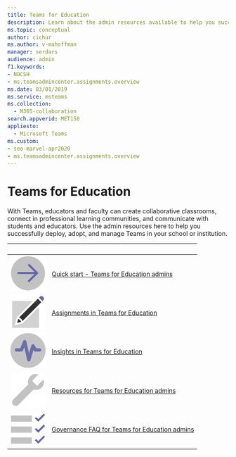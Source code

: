 ```yaml
---
title: Teams for Education
description: Learn about the admin resources available to help you successfully deploy, adopt, and manage Teams in your school or institution.
ms.topic: conceptual
author: cichur
ms.author: v-mahoffman
manager: serdars
audience: admin
f1.keywords:
- NOCSH
- ms.teamsadmincenter.assignments.overview
ms.date: 03/01/2019
ms.service: msteams
ms.collection: 
  - M365-collaboration
search.appverid: MET150
appliesto: 
  - Microsoft Teams
ms.custom: 
- seo-marvel-apr2020
- ms.teamsadmincenter.assignments.overview
---
```


# Teams for Education

With Teams, educators and faculty can create collaborative classrooms, connect in professional learning communities, and communicate with students and educators. Use the admin resources here to help you successfully deploy, adopt, and manage Teams in your school or institution. 


|&nbsp;|&nbsp;|
| ------------- | ------------- |
| ![Screenshot of right arrow icon.](../media/arrow-right-2-teams.svg)  |  [Quick start - Teams for Education admins](../teams-quick-start-edu.yml) |
| ![Screenshot of paper and pencil icon.](../media/sign-up-teams.svg) | [Assignments in Teams for Education](./assignments-in-teams.md) |
| ![Screenshot of insights icon.](../media/insights-teams.svg) | [Insights in Teams for Education](../class-insights.md) |
| ![Screenshot of toolbox icon.](../media/toolbox.svg)  |  [Resources for Teams for Education admins](../resources-teams-edu.md) |
| ![Screenshot of checklist icon.](../media/task-checklist-planning-teams.svg)  |  [Governance FAQ for Teams for Education admins](../plan-teams-governance-edu.md) |
